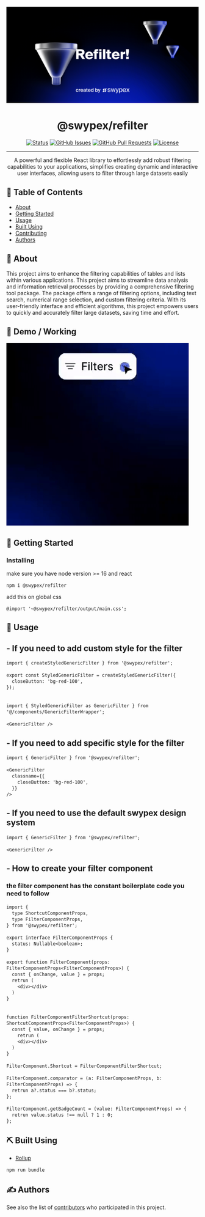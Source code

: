  
<p align="center">
  <a href="https://www.npmjs.com/package/@swypex/refilter" rel="noopener">
 <img src="./src/assets/emblem.png" alt="Project logo"></a>
</p>

<h1 align="center">@swypex/refilter</h1>

<div align="center">

[![Status](https://img.shields.io/badge/status-active-success.svg)]()
[![GitHub Issues](https://img.shields.io/github/issues/kylelobo/The-Documentation-Compendium.svg)]()
[![GitHub Pull Requests](https://img.shields.io/github/issues-pr/kylelobo/The-Documentation-Compendium.svg)]()
[![License](https://img.shields.io/badge/license-MIT-blue.svg)](/LICENSE)

</div>

---

<p align="center">
A powerful and flexible React library to effortlessly add robust filtering capabilities to your applications, simplifies creating dynamic and interactive user interfaces, allowing users to filter through large datasets easily
    <br> 
</p>

## 📝 Table of Contents

- [About](#-about)
- [Getting Started](#-getting-started)
- [Usage](#-usage)
- [Built Using](#-built-using)
- [Contributing](https://github.com/useswype/refilter/graphs/contributors)
- [Authors](#-authors)

## 🧐 About

This project aims to enhance the filtering capabilities of tables and lists within various applications. This project aims to streamline data analysis and information retrieval processes by providing a comprehensive filtering tool package. The package offers a range of filtering options, including text search, numerical range selection, and custom filtering criteria. With its user-friendly interface and efficient algorithms, this project empowers users to quickly and accurately filter large datasets, saving time and effort.


## 🎥 Demo / Working

![Working](./src/assets/demo.gif)

## 🏁 Getting Started


### Installing
make sure you have node version >= 16 and react 

```
npm i @swypex/refilter
``` 

add this on global css 

```
@import '~@swypex/refilter/output/main.css';
```

## 🎈 Usage

## - If you need to add custom style for the filter 
```
import { createStyledGenericFilter } from '@swypex/refilter';

export const StyledGenericFilter = createStyledGenericFilter({
  closeButton: 'bg-red-100',
});


import { StyledGenericFilter as GenericFilter } from '@/components/GenericFilterWrapper';

<GenericFilter />
```
## - If you need to add specific style for the filter 
```
import { GenericFilter } from '@swypex/refilter';

<GenericFilter
  classname={{
    closeButton: 'bg-red-100',
  }}
/>
```
## - If you need to use the default swypex design system  
```
import { GenericFilter } from '@swypex/refilter';

<GenericFilter />
```
## - How to create your filter component
### the filter component has the constant boilerplate code you need to follow 

```
import {
  type ShortcutComponentProps,
  type FilterComponentProps,
} from '@swypex/refilter';

export interface FilterComponentProps {
  status: Nullable<boolean>;
}

export function FilterComponent(props: FilterComponentProps<FilterComponentProps>) {
  const { onChange, value } = props;
  retrun (
    <div></div>
  )
}


function FilterComponentFilterShortcut(props: ShortcutComponentProps<FilterComponentProps>) {
  const { value, onChange } = props;
    retrun (
    <div></div>
  )
}

FilterComponent.Shortcut = FilterComponentFilterShortcut;

FilterComponent.comparator = (a: FilterComponentProps, b: FilterComponentProps) => {
  retrun a?.status === b?.status;
};

FilterComponent.getBadgeCount = (value: FilterComponentProps) => {
  retrun value.status !== null ? 1 : 0;
};

```

## ⛏️ Built Using

- [Rollup](https://rollupjs.org/)

```
npm run bundle
```


## ✍️ Authors

See also the list of [contributors](https://github.com/useswype/refilter/graphs/contributors) who participated in this project.
